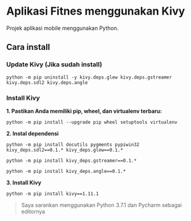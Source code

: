 # Aplikasi Fitnes menggunakan Kivy

Projek aplikasi mobile menggunakan Python.

## Cara install

### Update Kivy (Jika sudah install)

```
python -m pip uninstall -y kivy.deps.glew kivy.deps.gstreamer kivy.deps.sdl2 kivy.deps.angle
```

### Install Kivy

**1. Pastikan Anda memiliki pip, wheel, dan virtualenv terbaru:**

```
python -m pip install --upgrade pip wheel setuptools virtualenv
```

**2. Instal dependensi**

```
python -m pip install docutils pygments pypiwin32 kivy_deps.sdl2==0.1.* kivy_deps.glew==0.1.*
```
```
python -m pip install kivy_deps.gstreamer==0.1.*
```
```
python -m pip install kivy_deps.angle==0.1.*
```

**3. Install Kivy**

```
python -m pip install kivy==1.11.1
```

>Saya sarankan menggunakan Python 3.7.1 dan Pycharm sebagai editornya